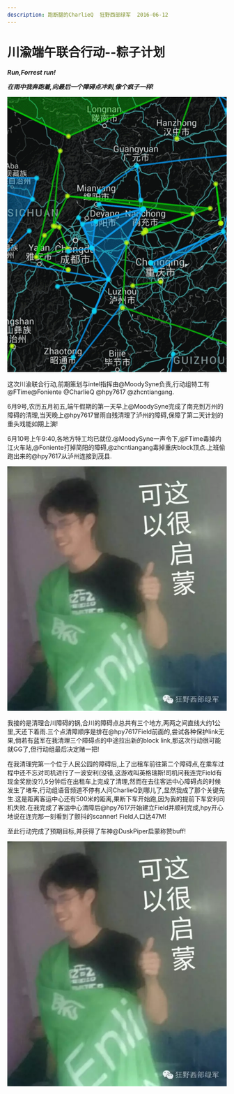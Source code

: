 ```yaml
---
description: 跑断腿的CharlieQ  狂野西部绿军  2016-06-12
---
```


# 川渝端午联合行动--粽子计划

_**Run,Forrest run!**_

_**在雨中我奔跑着,向最后一个障碍点冲刺,像个疯子一样!**_

![&#x56FE;1 &#x884C;&#x52A8;gif\(by @EndlessV01d\)](../../.gitbook/assets/0.gif)

这次川渝联合行动,前期策划与intel指挥由@MoodySyne负责,行动组特工有@FTime@Foniente @CharlieQ @hpy7617 @zhcntiangang.

6月9号,农历五月初五,端午假期的第一天早上@MoodySyne完成了南充到万州的障碍的清理,当天晚上@hpy7617冒雨自残清理了泸州的障碍,保障了第二天计划的重头戏能如期上演!

6月10号上午9:40,各地方特工均已就位.@MoodySyne一声令下,@FTime毒掉内江火车站,@Foniente打掉简阳的障碍,@zhcntiangang毒掉重庆block顶点.上班偷跑出来的@hpy7617从泸州连接到茂县.

![&#x56FE;2 &#x5408;&#x5DDD;&#x533A;&#x9700;&#x8981;&#x6E05;&#x7406;&#x7684;&#x4E09;&#x4E2A;&#x969C;&#x788D;&#x70B9;](../../.gitbook/assets/640%20%283%29.webp)

我接的是清理合川障碍的锅,合川的障碍点总共有三个地方,两两之间直线大约1公里,天还下着雨.三个点清障顺序是排在@hpy7617Field前面的,尝试各种保护link无果,倘若有蓝军在我清理三个障碍点的中途拉出新的block link,那这次行动很可能就GG了,但行动组最后决定赌一把!

在我清理完第一个位于人民公园的障碍后,上了出租车前往第二个障碍点,在乘车过程中还不忘对司机进行了一波安利\(没错,这游戏叫英格瑞斯!司机问我连完Field有现金奖励没?\),5分钟后在出租车上完成了清理,然而在去往客运中心障碍点的时候发生了堵车,行动组语音频道不停有人问CharlieQ到哪儿了,显然我成了那个关键先生.这是距离客运中心还有500米的距离,果断下车开始跑,因为我的提前下车安利司机失败.在我完成了客运中心清障后@hpy7617开始建立Field并顺利完成,hpy开心地说在连完那一刻看到了颤抖的scanner! Field人口达47M!

至此行动完成了预期目标,并获得了车神@DuskPiper启蒙称赞buff!

![&#x56FE;3 &#x8F66;&#x8F66;](../../.gitbook/assets/640%20%282%29.webp)

